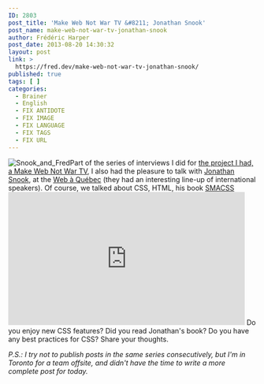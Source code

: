 ```yaml
---
ID: 2803
post_title: 'Make Web Not War TV &#8211; Jonathan Snook'
post_name: make-web-not-war-tv-jonathan-snook
author: Frédéric Harper
post_date: 2013-08-20 14:30:32
layout: post
link: >
  https://fred.dev/make-web-not-war-tv-jonathan-snook/
published: true
tags: [ ]
categories:
  - Brainer
  - English
  - FIX ANTIDOTE
  - FIX IMAGE
  - FIX LANGUAGE
  - FIX TAGS
  - FIX URL
---
```

![Snook_and_Fred][1]Part of the series of interviews I did for [the project I had, a Make Web Not War TV][2], I also had the pleasure to talk with <a href="https://snook.ca/" target="_blank" rel="noopener noreferrer">Jonathan Snook</a>, at the <a href="https://webaquebec.org/" target="_blank" rel="noopener noreferrer">Web à Québec</a> (they had an interesting line-up of international speakers). Of course, we talked about CSS, HTML, his book [SMACSS][3]<iframe width="480" height="270" src="https://www.youtube.com/embed/WoJFewCRH1g?feature=oembed" frameborder="0" allowfullscreen></iframe>
Do you enjoy new CSS features? Did you read Jonathan's book? Do you have any best practices for CSS? Share your thoughts.

*P.S.: I try not to publish posts in the same series consecutively, but I'm in Toronto for a team offsite, and didn't have the time to write a more complete post for today.*

 [1]: http://fred.dev/wp-content/uploads/2013/08/Snook_and_Fred.png
 [2]: https://fred.dev/make-web-not-war-tv-an-unfinished-project/ "Make Web Not War TV – An unfinished project"
 [3]: https://smacss.com/